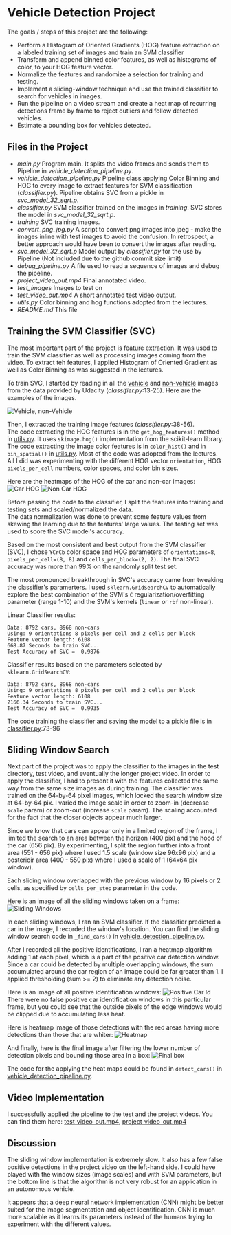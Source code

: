 # Vehicle Detection Project

The goals / steps of this project are the following:

* Perform a Histogram of Oriented Gradients (HOG) feature extraction on a labeled training set of images and train an SVM classifier
* Transform and append binned color features, as well as histograms of color, to your HOG feature vector. 
* Normalize the features and randomize a selection for training and testing.
* Implement a sliding-window technique and use the trained classifier to search for vehicles in images.
* Run the pipeline on a video stream and create a heat map of recurring detections frame by frame to reject outliers and follow detected vehicles.
* Estimate a bounding box for vehicles detected.


## Files in the Project  
* _main.py_     Program main.  It splits the video frames and sends them to Pipeline in _vehicle_detection_pipeline.py_.
* _vehicle_detection_pipeline.py_      Pipeline class applying Color Binning and HOG to every image to extract features 
                                        for SVM classification (_classifier.py_).  Pipeline obtains SVC from a pickle 
                                        in _svc_model_32_sqrt.p_.
* _classifier.py_       SVM classifier trained on the images in _training_.  SVC stores the model in _svc_model_32_sqrt.p_.
* _training_            SVC training images.
* _convert_png_jpg.py_  A script to convert png images into jpeg - make the images inline with test images to avoid the 
                        confusion.  In retrospect, a better approach would have been to convert the images after reading.
* _svc_model_32_sqrt.p_     Model output by _classifier.py_ for the use by Pipeline  (Not included due to the github commit size limit)
* _debug_pipeline.py_       A file used to read a sequence of images and debug the pipeline.
* _project_video_out.mp4_   Final annotated video.
* _test_images_             Images to test on
* _test_video_out.mp4_      A short annotated test video output.
* _utils.py_                Color binning and hog functions adopted from the lectures.
* _README.md_               This file


## Training the SVM Classifier (SVC)
The most important part of the project is feature extraction.  It was used to train the SVM classifier as well
as processing images coming from the video.  To extract teh features, I applied Histogram of Oriented Gradient 
as well as Color Binning as was suggested in the lectures.

To train SVC, I started by reading in all the [vehicle](https://s3.amazonaws.com/udacity-sdc/Vehicle_Tracking/vehicles.zip) 
and [non-vehicle](https://s3.amazonaws.com/udacity-sdc/Vehicle_Tracking/non-vehicles.zip) images from the data 
provided by Udacity (_classifier.py_:13-25).  Here are the examples of the images.

![Vehicle, non-Vehicle](./examples/car_not_car.png)

Then, I extracted the training image features (_classifier.py_:38-56).  
The code extracting the HOG features is in the `get_hog_features()` method in [utils.py](./utils.py).  It uses `skimage.hog()` implementation from
the scikit-learn library.   The code extracting the image color features is in `color_hist()` and in `bin_spatial()` in [utils.py](./utils.py).
Most of the code was adopted from the lectures.  All I did was experimenting with the different HOG vector `orientation`, HOG 
`pixels_per_cell` numbers, color spaces, and color bin sizes.

Here are the heatmaps of the HOG of the car and non-car images:
![Car HOG](./output_images/hog_features_car.png)
![Non Car HOG](./output_images/hog_features_noncar.png)

Before passing the code to the classifier, I split the features into training and testing sets and scaled/normalized the data.  
The data normalization was done to prevent some feature values from skewing the learning due to the features' large values.
The testing set was used to score the SVC model's accuracy.  

Based on the most consistent and best output from the SVM classifier (SVC), I chose `YCrCb` color space and HOG parameters of 
`orientations=8`, `pixels_per_cell=(8, 8)` and `cells_per_block=(2, 2)`.  The final SVC accuracy was more than 99% on the randomly 
split test set.

The most pronounced breakthrough in SVC's accuracy came from tweaking the classifier's paramerters.  I used `sklearn.GridSearchCV` to 
automatically explore the best combination of the SVM's `C` regularization/overfitting parameter (range 1-10) and the SVM's kernels
(`linear` or `rbf` non-linear).  

Linear Classifier results:
```
Data: 8792 cars, 8968 non-cars
Using: 9 orientations 8 pixels per cell and 2 cells per block
Feature vector length: 6108
668.87 Seconds to train SVC...
Test Accuracy of SVC =  0.9876
```
Classifier results based on the parameters selected by `sklearn.GridSearchCV`:
```
Data: 8792 cars, 8968 non-cars
Using: 9 orientations 8 pixels per cell and 2 cells per block
Feature vector length: 6108
2166.34 Seconds to train SVC...
Test Accuracy of SVC =  0.9935
```

The code training the classifier and saving the model to a pickle file is in [classifier.py](./classifier.py):73-96

## Sliding Window Search

Next part of the project was to apply the classifier to the images in the test directory, test video, and eventually the longer project video.
In order to apply the classifier, I had to present it with the features collected the same way from the same size images as during training.
The classifier was trained on the 64-by-64 pixel images, which locked the search window size at 64-by-64 pix.  I varied the image scale in order to zoom-in 
(decrease `scale` param) or zoom-out (increase `scale` param).  The scaling accounted for the fact that the closer objects appear much larger. 

Since we know that cars can appear only in a limited region of the frame, I limited the search to an area between the horizon (400 pix) and the hood of the 
car (656 pix).  By experimenting, I split the region further into a front area (551 - 656 pix) where I used 1.5 scale (window size 96x96 pix) and a posterioir 
area (400 - 550 pix) where I used a scale of 1 (64x64 pix window).

Each sliding window overlapped with the previous window by 16 pixels or 2 cells, as specified by `cells_per_step` parameter in the code.

Here is an image of all the sliding windows taken on a frame:
![Sliding Windows](output_images/out_win_test1.jpg) 

In each sliding windows, I ran an SVM classifier.  If the classifier predicted a car in the image, I recorded the window's location.
You can find the sliding window search code in `_find_cars()` in [vehicle_detection_pipeline.py](./vehicle_detection_pipeline.py).  

After I recorded all the positive identifications, I ran a heatmap algorithm adding 1 at each pixel, which is a part of the positive car detection window.
Since a car could be detected by multiple overlapping windows, the sum accumulated around the car region of an image could be far greater than 1.
I applied thresholding (sum >= 2) to eliminate any detection noise.

Here is an image of all positive identification windows:
![Positive Car Id](output_images/out_test1_find.jpg)
There were no false positive car identification windows in this particular frame, but you could see that the outside pixels of the edge windows would 
be clipped due to accumulating less heat.

Here is heatmap image of those detections with the red areas having more detections than those that are whiter:
![Heatmap](output_images/out_heat_test1.jpg)

And finally, here is the final image after filtering the lower number of detection pixels and bounding those area in a box:
![Final box](output_images/out_test1_box.jpg) 

The code for the applying the heat maps could be found in `detect_cars()` in [vehicle_detection_pipeline.py](/vehicle_detection_pipeline.py).

## Video Implementation

I successfully applied the pipeline to the test and the project videos.
You can find them here: [test_video_out.mp4](test_video_out.mp4), [project_video_out.mp4](project_video_out.mp4)

## Discussion

The sliding window implementation is extremely slow.  It also has a few false positive detections  in the project video 
on the left-hand side.  I could have played with the window sizes (image scales) and with SVM parameters, but the bottom
line is that the algorithm is not very robust for an application in an autonomous vehicle.

It appears that a deep neural network implementation (CNN) might be better suited for the image segmentation and object 
identification.  CNN is much more scalable as it learns its parameters instead of the humans trying to experiment with
the different values.

